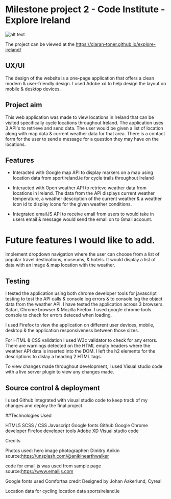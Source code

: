 # Milestone project 2 - Code Institute - Explore Ireland


![alt text](https://github.com/ciaran-toner/explore-ireland/blob/master/assets/images/explore-ireland:mockup-design.png "Logo Title Text 1")



The project can be viewed at the https://ciaran-toner.github.io/explore-ireland/


## UX/UI

The design of the website is a one-page application that offers a clean modern & user-friendly design. I used Adobe xd to help design the layout on mobile & desktop devices.

## Project aim

This web application was made to view locations in Ireland that can be visited specifically cycle locations throughout Ireland. The application uses 3 API's to retrieve and send data. The user would be given a list of location along with map data & current weather data for that area. There is a contact form for the user to send a message for a question they may have on the locations.

## Features

- Interacted with Google map API to display markers on a map using location data from sportireland.ie for cycle trails throughout Ireland

- Interacted with Open weather API to retrieve weather data from locations in Ireland. The data from the API displays current weather temperature, a weather description of the current weather & a weather icon id to display icons for the given weather conditions.

- Integrated emailJS API to receive email from users to would take in users email & message would send the email on to Gmail account.


# Future features I would like to add.

Implement dropdown navigation where the user can choose from a list of popular travel destinations, museums, & hotels. It would display a list of data with an image & map location with the weather.


## Testing

I tested the application using both chrome developer tools for javascript testing to test the API calls & console log errors & to console log the object data from the weather API. I have tested the application across 3 browsers. Safari, Chrome browser & Mozilla Firefox. I used google chrome tools console to check for errors deteced when loading.

I used Firefox to view the application on different user devices, mobile, desktop & the application responsiveness between those sizes.

For HTML & CSS validation I used W3c validator to check for any errors. There are warnings detected on the HTML empty headers where the weather API data is inserted into the DOM. I left the h2 elements for the descriptions to dislay a heading 2 HTML tags.

To view changes made throughout development, I used Visual studio code with a live server plugin to view any changes made.

## Source control & deployment

I used Github integrated with visual studio code to keep track of my changes and deploy the final project.

##Technologies Used

HTML5
SCSS / CSS 
Javascript
Google fonts
Github
Google Chrome developer
Firefox developer tools
Adobe XD
Visual studio code

Credits

Photos used: hero image
photographer: Dimitry Anikin
source:https://unsplash.com/@anikinearthwalker

code for email js was used from sample page 
source:https://www.emailjs.com

Google fonts used Comfortaa
credit Designed by Johan Aakerlund, Cyreal

Location data for cycling location data sportsireland.ie

